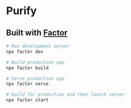 # Purify

## Built with [Factor](https://factor.dev)

```bash
# Run development server
npx factor dev

# Build production app
npx factor build

# Serve production app
npx factor serve

# build for production and then launch server
npx factor start
```
